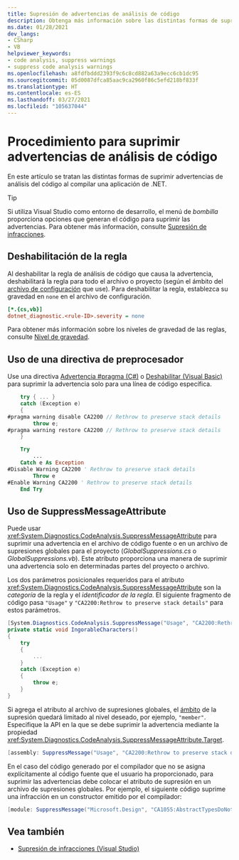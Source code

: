 ```yaml
---
title: Supresión de advertencias de análisis de código
description: Obtenga más información sobre las distintas formas de suprimir infracciones de análisis del código de .NET.
ms.date: 01/28/2021
dev_langs:
- CSharp
- VB
helpviewer_keywords:
- code analysis, suppress warnings
- suppress code analysis warnings
ms.openlocfilehash: a8fdfbddd2393f9c6c8cd882a63a9ecc6cb1dc95
ms.sourcegitcommit: 05d0087dfca85aac9ca2960f86c5efd218bf833f
ms.translationtype: HT
ms.contentlocale: es-ES
ms.lasthandoff: 03/27/2021
ms.locfileid: "105637044"
---
```

# <a name="how-to-suppress-code-analysis-warnings"></a>Procedimiento para suprimir advertencias de análisis de código

En este artículo se tratan las distintas formas de suprimir advertencias de análisis del código al compilar una aplicación de .NET.

> [!TIP]
> Si utiliza Visual Studio como entorno de desarrollo, el menú de *bombilla* proporciona opciones que generan el código para suprimir las advertencias. Para obtener más información, consulte [Supresión de infracciones](/visualstudio/code-quality/use-roslyn-analyzers?#suppress-violations).

## <a name="disable-the-rule"></a>Deshabilitación de la regla

Al deshabilitar la regla de análisis de código que causa la advertencia, deshabilitará la regla para todo el archivo o proyecto (según el ámbito del [archivo de configuración](configuration-files.md) que use). Para deshabilitar la regla, establezca su gravedad en `none` en el archivo de configuración.

```ini
[*.{cs,vb}]
dotnet_diagnostic.<rule-ID>.severity = none
```

Para obtener más información sobre los niveles de gravedad de las reglas, consulte [Nivel de gravedad](~/docs/fundamentals/code-analysis/configuration-options.md#severity-level).

## <a name="use-a-preprocessor-directive"></a>Uso de una directiva de preprocesador

Use una directiva [Advertencia #pragma (C#)](../../csharp/language-reference/preprocessor-directives.md#pragma-warning) o [Deshabilitar (Visual Basic)](../../visual-basic/language-reference/directives/disable-enable.md) para suprimir la advertencia solo para una línea de código específica.

```csharp
    try { ... }
    catch (Exception e)
    {
#pragma warning disable CA2200 // Rethrow to preserve stack details
        throw e;
#pragma warning restore CA2200 // Rethrow to preserve stack details
    }
```

```vb
    Try
        ...
    Catch e As Exception
#Disable Warning CA2200 ' Rethrow to preserve stack details
        Throw e
#Enable Warning CA2200 ' Rethrow to preserve stack details
    End Try
```

## <a name="use-the-suppressmessageattribute"></a>Uso de SuppressMessageAttribute

Puede usar <xref:System.Diagnostics.CodeAnalysis.SuppressMessageAttribute> para suprimir una advertencia en el archivo de código fuente o en un archivo de supresiones globales para el proyecto (*GlobalSuppressions.cs* o *GlobalSuppressions.vb*). Este atributo proporciona una manera de suprimir una advertencia solo en determinadas partes del proyecto o archivo.

Los dos parámetros posicionales requeridos para el atributo <xref:System.Diagnostics.CodeAnalysis.SuppressMessageAttribute> son la *categoría* de la regla y el *identificador de la regla*. El siguiente fragmento de código pasa `"Usage"` y `"CA2200:Rethrow to preserve stack details"` para estos parámetros.

```csharp
[System.Diagnostics.CodeAnalysis.SuppressMessage("Usage", "CA2200:Rethrow to preserve stack details", Justification = "Not production code.")]
private static void IngorableCharacters()
{
    try
    {
        ...
    }
    catch (Exception e)
    {
        throw e;
    }
}
```

Si agrega el atributo al archivo de supresiones globales, el [ámbito](xref:System.Diagnostics.CodeAnalysis.SuppressMessageAttribute.Scope) de la supresión quedará limitado al nivel deseado, por ejemplo, `"member"`. Especifique la API en la que se debe suprimir la advertencia mediante la propiedad <xref:System.Diagnostics.CodeAnalysis.SuppressMessageAttribute.Target>.

```csharp
[assembly: SuppressMessage("Usage", "CA2200:Rethrow to preserve stack details", Justification = "Not production code.", Scope = "member", Target = "~M:MyApp.Program.IngorableCharacters")]
```

En el caso del código generado por el compilador que no se asigna explícitamente al código fuente que el usuario ha proporcionado, para suprimir las advertencias debe colocar el atributo de supresión en un archivo de supresiones globales. Por ejemplo, el siguiente código suprime una infracción en un constructor emitido por el compilador:

```csharp
[module: SuppressMessage("Microsoft.Design", "CA1055:AbstractTypesDoNotHavePublicConstructors", Scope="member", Target="MyTools.Type..ctor()")]
```

## <a name="see-also"></a>Vea también

- [Supresión de infracciones (Visual Studio)](/visualstudio/code-quality/use-roslyn-analyzers?#suppress-violations)
